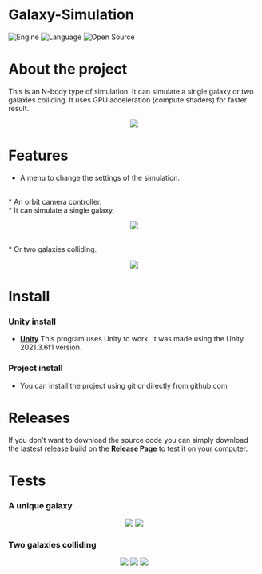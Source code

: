 # Galaxy-Simulation
![Engine](https://img.shields.io/badge/Unity-100000?style=for-the-badge&logo=unity&logoColor=white)
![Language](https://img.shields.io/badge/C%23-239120?style=for-the-badge&logo=c-sharp&logoColor=white)
![Open Source](https://badges.frapsoft.com/os/v2/open-source.svg?v=103)

# About the project
This is an N-body type of simulation. It can simulate a single galaxy or two galaxies colliding. It uses GPU acceleration (compute shaders) for faster result.

<p align="center">
    <img src="https://i.imgur.com/SJ4HHt8.png">
</p>

# Features
* A menu to change the settings of the simulation.
<br>
* An orbit camera controller.
<br>
* It can simulate a single galaxy.
<p align="center">
    <img src="https://i.imgur.com/5ECh6ho.png">
</p>
<br>
* Or two galaxies colliding.
<p align="center">
    <img src="https://i.imgur.com/vN2bJGG.png">
</p>

# Install
### Unity install
 * [**Unity**]("https://unity.com/download") This program uses Unity to work. It was made using the Unity 2021.3.6f1 version.

### Project install
 * You can install the project using git or directly from github.com 

# Releases
If you don't want to download the source code you can simply download the lastest release build on the [**Release Page**](https://github.com/mrinuccini/Galaxy-Simulation/releases) to test it on your computer.

# Tests
### A unique galaxy
<p align="center">
    <img src="https://i.imgur.com/SJ4HHt8.png">
    <img src="https://i.imgur.com/5ECh6ho.png">
</p>

### Two galaxies colliding
<p align="center">
    <img src="https://i.imgur.com/sDn2fNk.png">
    <img src="https://i.imgur.com/4bOoTL5.png">
    <img src="https://i.imgur.com/cYAv4zs.png">
</p>
